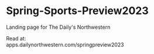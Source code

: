 # Spring-Sports-Preview2023
Landing page for The Daily's Northwestern

Read at:\
apps.dailynorthwestern.com/springpreview2023

